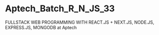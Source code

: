 # Aptech_Batch_R_N_JS_33
FULLSTACK WEB PROGRAMMING WITH REACT.JS + NEXT.JS, NODE.JS, EXPRESS.JS, MONGODB at Aptech
